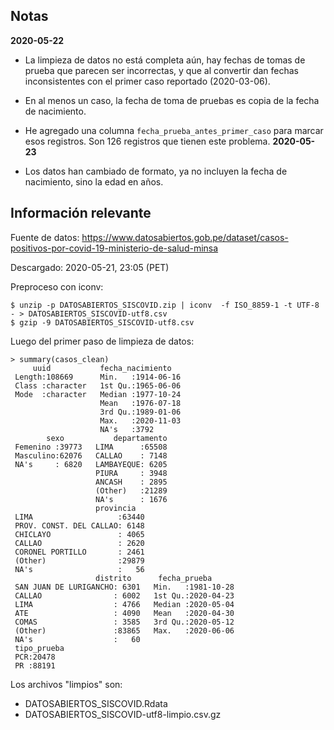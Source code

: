## Notas 

**2020-05-22**

- La limpieza de datos no está completa aún, hay fechas de tomas de prueba que parecen ser incorrectas, y que al convertir dan fechas inconsistentes con el primer caso reportado (2020-03-06). 
- En al menos un caso, la fecha de toma de pruebas es copia de la fecha de nacimiento. 
- He agregado una columna `fecha_prueba_antes_primer_caso` para marcar esos registros. Son 126 registros que tienen este problema.
**2020-05-23**

- Los datos han cambiado de formato, ya no incluyen la fecha de nacimiento, sino la edad en años.


## Información relevante

Fuente de datos:
https://www.datosabiertos.gob.pe/dataset/casos-positivos-por-covid-19-ministerio-de-salud-minsa

Descargado: 2020-05-21, 23:05 (PET)

Preproceso con iconv:

```
$ unzip -p DATOSABIERTOS_SISCOVID.zip | iconv  -f ISO_8859-1 -t UTF-8 - > DATOSABIERTOS_SISCOVID-utf8.csv
$ gzip -9 DATOSABIERTOS_SISCOVID-utf8.csv
```

Luego del primer paso de limpieza de datos:

```
> summary(casos_clean)
     uuid           fecha_nacimiento    
 Length:108669      Min.   :1914-06-16  
 Class :character   1st Qu.:1965-06-06  
 Mode  :character   Median :1977-10-24  
                    Mean   :1976-07-18  
                    3rd Qu.:1989-01-06  
                    Max.   :2020-11-03  
                    NA's   :3792        
        sexo           departamento  
 Femenino :39773   LIMA      :65508  
 Masculino:62076   CALLAO    : 7148  
 NA's     : 6820   LAMBAYEQUE: 6205  
                   PIURA     : 3948  
                   ANCASH    : 2895  
                   (Other)   :21289  
                   NA's      : 1676  
                   provincia    
 LIMA                   :63440  
 PROV. CONST. DEL CALLAO: 6148  
 CHICLAYO               : 4065  
 CALLAO                 : 2620  
 CORONEL PORTILLO       : 2461  
 (Other)                :29879  
 NA's                   :   56  
                   distrito      fecha_prueba       
 SAN JUAN DE LURIGANCHO: 6301   Min.   :1981-10-28  
 CALLAO                : 6002   1st Qu.:2020-04-23  
 LIMA                  : 4766   Median :2020-05-04  
 ATE                   : 4090   Mean   :2020-04-30  
 COMAS                 : 3585   3rd Qu.:2020-05-12  
 (Other)               :83865   Max.   :2020-06-06  
 NA's                  :   60                       
 tipo_prueba
 PCR:20478  
 PR :88191 
```

Los archivos "limpios" son:

- DATOSABIERTOS_SISCOVID.Rdata
- DATOSABIERTOS_SISCOVID-utf8-limpio.csv.gz
